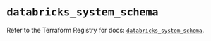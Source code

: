 # `databricks_system_schema`

Refer to the Terraform Registry for docs: [`databricks_system_schema`](https://registry.terraform.io/providers/databricks/databricks/1.79.1/docs/resources/system_schema).
